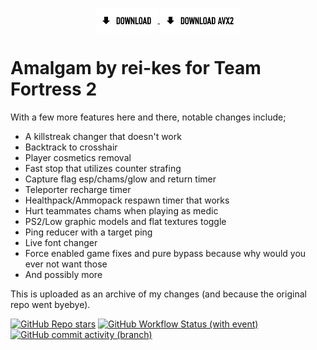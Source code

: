 <p align="center">
  <a href="https://nightly.link/Viceroyy/AmalgamEdits/workflows/msbuild/main/AmalgamRelease.zip">
    <img src=".github/assets/download.png" alt="Download Button" width="auto" height="auto" align="center">
  </a>
  <a href="https://nightly.link/Viceroyy/AmalgamEdits/workflows/msbuild/main/AmalgamReleaseAVX2.zip">
    <img src=".github/assets/download_avx2.png" alt="Download Button" width="auto" height="auto" align="center">
  </a>
</p>

# Amalgam by rei-kes for Team Fortress 2
With a few more features here and there, notable changes include;
- A killstreak changer that doesn't work
- Backtrack to crosshair
- Player cosmetics removal
- Fast stop that utilizes counter strafing
- Capture flag esp/chams/glow and return timer
- Teleporter recharge timer
- Healthpack/Ammopack respawn timer that works
- Hurt teammates chams when playing as medic
- PS2/Low graphic models and flat textures toggle
- Ping reducer with a target ping
- Live font changer
- Force enabled game fixes and pure bypass because why would you ever not want those
- And possibly more

This is uploaded as an archive of my changes (and because the original repo went byebye).

[![GitHub Repo stars](https://img.shields.io/github/stars/Viceroyy/AmalgamEdits)](/../../stargazers)
[![GitHub Workflow Status (with event)](https://img.shields.io/github/actions/workflow/status/Viceroyy/AmalgamEdits/msbuild.yml?branch=main)](/../../actions)
[![GitHub commit activity (branch)](https://img.shields.io/github/commit-activity/m/Viceroyy/AmalgamEdits)](/../../commits/)